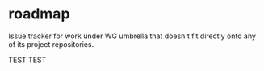 # roadmap
Issue tracker for work under WG umbrella that doesn't fit directly onto any of its project repositories.

TEST TEST
